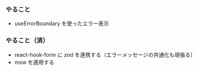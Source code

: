 ### やること

- useErrorBoundary を使ったエラー表示

### やること（済）

- react-hook-form に zod を連携する（エラーメッセージの共通化も頑張る）
- msw を適用する
